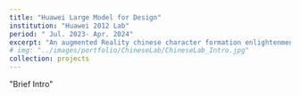 ```yaml
---
title: "Huawei Large Model for Design"
institution: "Huawei 2012 Lab"
period: " Jul. 2023- Apr. 2024"
excerpt: "An augmented Reality chinese character formation enlightenment game for children"
# img: "../images/portfolio/ChineseLab/ChineseLab_Intro.jpg"
collection: projects
---
```


"Brief Intro"
